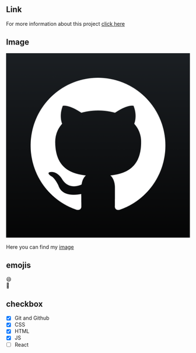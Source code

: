 ## Link
For more information about this project [click here](https://google.com)

## Image
![github-logo](github-logo.png)

Here you can find my [image](github-logo.png)

## emojis
😄  
:book:


## checkbox
- [X] Git and Github
- [X] CSS
- [X] HTML
- [X] JS
- [ ] React
